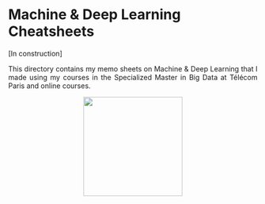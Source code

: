 # Machine & Deep Learning Cheatsheets
[In construction] <br>

<p align='justify'>This directory contains my memo sheets on Machine & Deep Learning that I made using my courses in the Specialized Master in Big Data at Télécom Paris and online courses.</p>

<p align="center">
  <img src="https://solution44.com/resources/vs/1.png" height="200"/>
</p>
